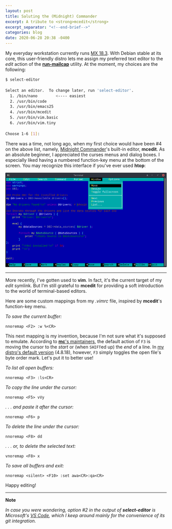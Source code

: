 ```yaml
---
layout: post
title: Saluting the (Midnight) Commander
excerpt: A tribute to <strong>mcedit</strong>
excerpt_separator: "<!--end-brief-->"
categories: blog
date: 2020-06-28 20:38 -0400
---
```


My everyday workstation currently runs [MX 18.3](https://mxlinux.org/reviews). With Debian stable at its core, this user-friendly distro lets me assign my preferred text editor to the *edit* action of the [**run-mailcap**](https://manpages.debian.org/jessie/mime-support/run-mailcap.1.en.html) utility. At the moment, my choices are the following:

```bash
$ select-editor

Select an editor.  To change later, run 'select-editor'.
  1. /bin/nano        <---- easiest
  2. /usr/bin/code
  3. /usr/bin/emacs25
  4. /usr/bin/mcedit
  5. /usr/bin/vim.basic
  6. /usr/bin/vim.tiny

Choose 1-6 [1]:
```

There was a time, not long ago, when my first choice would have been #4 on the above list, namely, [Midnight Commander](https://midnight-commander.org)'s built-in editor, **mcedit**. As an absolute beginner, I appreciated the curses menus and dialog boxes. I especially liked having a numbered function-key menu at the bottom of the screen. You may recognize this interface if you've ever used **htop**:

![screen](/assets/images/posts/2020.06.28/midnight-commander-mcedit.png)


---


More recently, I've gotten used to **vim**. In fact, it's the current target of my *edit* symlink. But I'm still grateful to **mcedit** for providing a soft introduction to the world of terminal-based editors.

Here are some custom mappings from my *.vimrc* file, inspired by **mcedit**'s function-key menu.

*To save the current buffer:*

```vim
nnoremap <F2> :w %<CR>
```

This next mapping is my invention, because I'm not sure what it's supposed to emulate. According to  [**mc**'s maintainers](https://midnight-commander.org/wiki/doc/editor/hotkeys), the default action of `F3` is moving the cursor to the *start* or (when `SHIFT`ed up) the *end* of a line. In [my distro's default version](https://packages.debian.org/stretch/mc) (4.8.18), however, `F3` simply toggles the open file's byte order mark. Let's put it to better use!

*To list all open buffers:*

```vim
nnoremap <F3> :ls<CR>
```

*To copy the line under the cursor:*

```vim
nnoremap <F5> vVy
```

*. . . and paste it after the cursor:*

```vim
nnoremap <F6> p
```

*To delete the line under the cursor:*

```vim
nnoremap <F8> dd
```

*. . . or, to delete the selected text:*

```vim
vnoremap <F8> x
```

*To save all buffers and exit:*

```vim
nnoremap <silent> <F10> :set awa<CR>:qa<CR>
```

Happy editing!

---
**Note**

*In case you were wondering, option #2 in the output of **select-editor** is Microsoft's [VS Code](https://code.visualstudio.com/docs/setup/linux), which I keep around mainly for the convenience of its git integration.*
